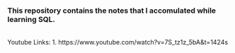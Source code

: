 <h3>This repository contains the notes that I accomulated while learning SQL.</h3>
<br>
Youtube Links:
1. https://www.youtube.com/watch?v=7S_tz1z_5bA&t=1424s
